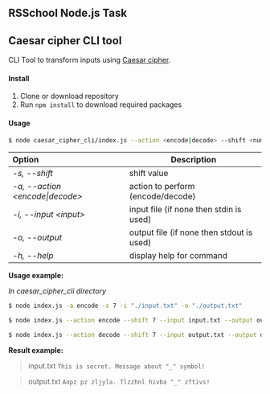 ## RSSchool Node.js Task

## Caesar cipher CLI tool

CLI Tool to transform inputs using [Caesar cipher](https://en.wikipedia.org/wiki/Caesar_cipher).

#### Install

1. Clone or download repository
2. Run ```npm install``` to download required packages

#### Usage

```bash
$ node caesar_cipher_cli/index.js --action <encode|decode> --shift <number> [--input <input>] [--output <output>]
```
| Option | Description |
| :------ |---------- |
|*-s, --shift <number>*|shift value|
|*-a, --action \<encode\|decode>*|action to perform (encode/decode)|
|*-i, --input \<input>*|input file (if none then stdin is used)|
|*-o, --output <output>*|output file (if none then stdout is used)|
|*-h, --help*|display help for command|

**Usage example:**

*In caesar_cipher_cli directory*

```bash
$ node index.js -a encode -s 7 -i "./input.txt" -o "./output.txt"
```

```bash
$ node index.js --action encode --shift 7 --input input.txt --output output.txt
```

```bash
$ node index.js --action decode --shift 7 --input output.txt --output decoded.txt
```
**Result example:**

> input.txt
> `This is secret. Message about "_" symbol!`

> output.txt
> `Aopz pz zljyla. Tlzzhnl hivba "_" zftivs!`
